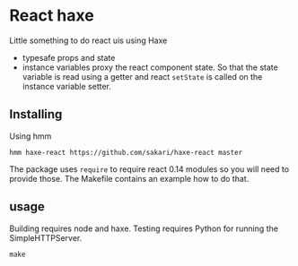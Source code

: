 # React haxe

Little something to do react uis using Haxe

- typesafe props and state
- instance variables proxy the react component state. So that the state variable is read using a getter and react `setState` is called on the instance variable setter.

## Installing

Using hmm

    hmm haxe-react https://github.com/sakari/haxe-react master

The package uses `require` to require react 0.14 modules so you will
need to provide those. The Makefile contains an example how to do
that.

## usage

Building requires node and haxe. Testing requires Python for running the SimpleHTTPServer.

    make
